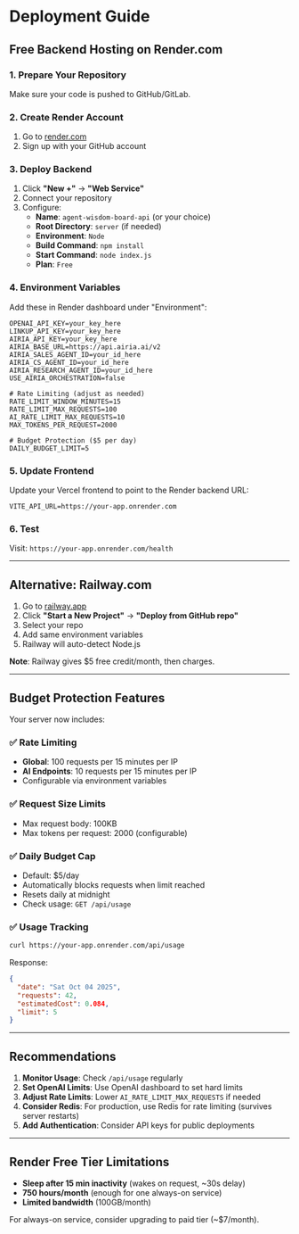 # Deployment Guide

## Free Backend Hosting on Render.com

### 1. Prepare Your Repository

Make sure your code is pushed to GitHub/GitLab.

### 2. Create Render Account

1. Go to [render.com](https://render.com)
2. Sign up with your GitHub account

### 3. Deploy Backend

1. Click **"New +"** → **"Web Service"**
2. Connect your repository
3. Configure:
   - **Name**: `agent-wisdom-board-api` (or your choice)
   - **Root Directory**: `server` (if needed)
   - **Environment**: `Node`
   - **Build Command**: `npm install`
   - **Start Command**: `node index.js`
   - **Plan**: `Free`

### 4. Environment Variables

Add these in Render dashboard under "Environment":

```
OPENAI_API_KEY=your_key_here
LINKUP_API_KEY=your_key_here
AIRIA_API_KEY=your_key_here
AIRIA_BASE_URL=https://api.airia.ai/v2
AIRIA_SALES_AGENT_ID=your_id_here
AIRIA_CS_AGENT_ID=your_id_here
AIRIA_RESEARCH_AGENT_ID=your_id_here
USE_AIRIA_ORCHESTRATION=false

# Rate Limiting (adjust as needed)
RATE_LIMIT_WINDOW_MINUTES=15
RATE_LIMIT_MAX_REQUESTS=100
AI_RATE_LIMIT_MAX_REQUESTS=10
MAX_TOKENS_PER_REQUEST=2000

# Budget Protection ($5 per day)
DAILY_BUDGET_LIMIT=5
```

### 5. Update Frontend

Update your Vercel frontend to point to the Render backend URL:
```
VITE_API_URL=https://your-app.onrender.com
```

### 6. Test

Visit: `https://your-app.onrender.com/health`

---

## Alternative: Railway.com

1. Go to [railway.app](https://railway.app)
2. Click **"Start a New Project"** → **"Deploy from GitHub repo"**
3. Select your repo
4. Add same environment variables
5. Railway will auto-detect Node.js

**Note**: Railway gives $5 free credit/month, then charges.

---

## Budget Protection Features

Your server now includes:

### ✅ Rate Limiting
- **Global**: 100 requests per 15 minutes per IP
- **AI Endpoints**: 10 requests per 15 minutes per IP
- Configurable via environment variables

### ✅ Request Size Limits
- Max request body: 100KB
- Max tokens per request: 2000 (configurable)

### ✅ Daily Budget Cap
- Default: $5/day
- Automatically blocks requests when limit reached
- Resets daily at midnight
- Check usage: `GET /api/usage`

### ✅ Usage Tracking
```bash
curl https://your-app.onrender.com/api/usage
```

Response:
```json
{
  "date": "Sat Oct 04 2025",
  "requests": 42,
  "estimatedCost": 0.084,
  "limit": 5
}
```

---

## Recommendations

1. **Monitor Usage**: Check `/api/usage` regularly
2. **Set OpenAI Limits**: Use OpenAI dashboard to set hard limits
3. **Adjust Rate Limits**: Lower `AI_RATE_LIMIT_MAX_REQUESTS` if needed
4. **Consider Redis**: For production, use Redis for rate limiting (survives server restarts)
5. **Add Authentication**: Consider API keys for public deployments

---

## Render Free Tier Limitations

- **Sleep after 15 min inactivity** (wakes on request, ~30s delay)
- **750 hours/month** (enough for one always-on service)
- **Limited bandwidth** (100GB/month)

For always-on service, consider upgrading to paid tier (~$7/month).
